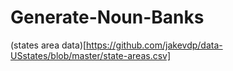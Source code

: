 # Generate-Noun-Banks
(states area data)[https://github.com/jakevdp/data-USstates/blob/master/state-areas.csv]
